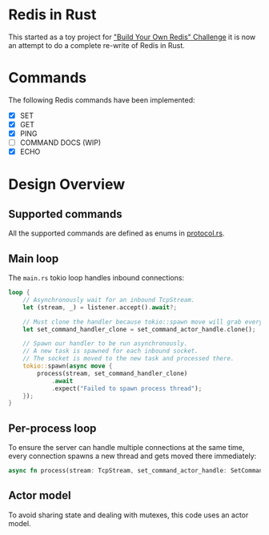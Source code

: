 # Redis in Rust
This started as a toy project for ["Build Your Own Redis" Challenge](https://codecrafters.io/challenges/redis) it is now an attempt to do a complete re-write of Redis in Rust.

# Commands
The following Redis commands have been implemented:
- [x] SET
- [x] GET
- [x] PING
- [ ] COMMAND DOCS (WIP)
- [x] ECHO

# Design Overview

## Supported commands
All the supported commands are defined as enums in [protocol.rs](src/protocol.rs).

## Main loop

The `main.rs` tokio loop handles inbound connections:

```rust
loop {
    // Asynchronously wait for an inbound TcpStream.
    let (stream, _) = listener.accept().await?;

    // Must clone the handler because tokio::spawn move will grab everything.
    let set_command_handler_clone = set_command_actor_handle.clone();

    // Spawn our handler to be run asynchronously.
    // A new task is spawned for each inbound socket.  
    // The socket is moved to the new task and processed there.
    tokio::spawn(async move {
        process(stream, set_command_handler_clone)
            .await
            .expect("Failed to spawn process thread");
    });
}
```

## Per-process loop
To ensure the server can handle multiple connections at the same time, every connection spawns a new thread and gets moved there immediately:

```rust
async fn process(stream: TcpStream, set_command_actor_handle: SetCommandActorHandle) -> Result<()> {}
```

## Actor model
To avoid sharing state and dealing with mutexes, this code uses an actor model.